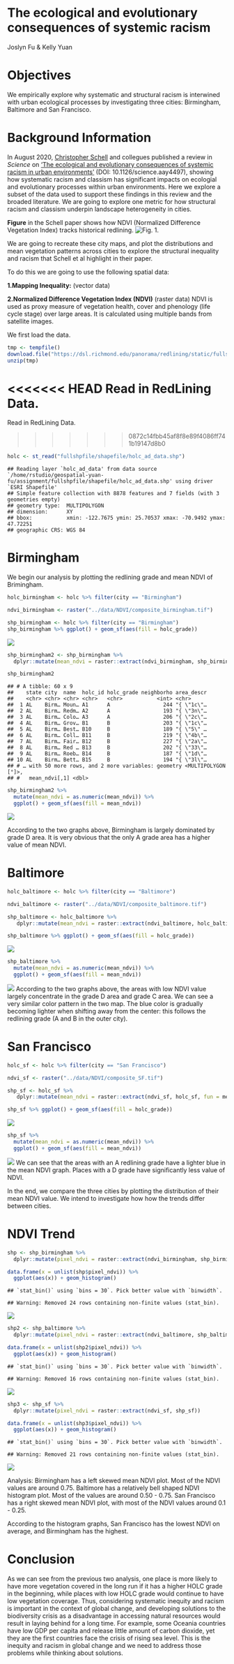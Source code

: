 The ecological and evolutionary consequences of systemic racism
================
Joslyn Fu & Kelly Yuan

# Objectives

We empirically explore why systematic and structural racism is
interwined with urban ecological processes by investigating three
cities: Birmingham, Baltimore and San Francisco.

# Background Information

In August 2020, [Christopher
Schell](http://directory.tacoma.uw.edu/employee/cjschell) and collegues
published a review in *Science* on [‘The ecological and evolutionary
consequences of systemic racism in urban
environments’](https://science.sciencemag.org/content/early/2020/08/12/science.aay4497)
(DOI: 10.1126/science.aay4497), showing how systematic racism and
classism has significant impacts on ecologial and evolutionary processes
within urban environments. Here we explore a subset of the data used to
support these findings in this review and the broaded literature. We are
going to explore one metric for how structural racism and classism
underpin landscape heterogeneity in cities.

**Figure** in the Schell paper shows how NDVI (Normalized Difference
Vegetation Index) tracks historical redlining. ![Fig.
1.](figures/fig2.png)

We are going to recreate these city maps, and plot the distributions and
mean vegetation patterns across cities to explore the structural
inequality and racism that Schell et al highlight in their paper.

To do this we are going to use the following spatial data:

**1.Mapping Inequality:** (vector data)

**2.Normalized Difference Vegetation Index (NDVI)** (raster data) NDVI
is used as proxy measure of vegetation health, cover and phenology (life
cycle stage) over large areas. It is calculated using multiple bands
from satellite images.

We first load the data.

``` r
tmp <- tempfile()
download.file("https://dsl.richmond.edu/panorama/redlining/static/fullshpfile.zip", tmp)
unzip(tmp)
```

<<<<<<< HEAD
Read in RedLining
    Data.
=======
Read in RedLining Data.
>>>>>>> 0872c14fbb45af8f8e89f4086ff741b19147d8b0

``` r
holc <- st_read("fullshpfile/shapefile/holc_ad_data.shp")
```

    ## Reading layer `holc_ad_data' from data source `/home/rstudio/geospatial-yuan-fu/assignment/fullshpfile/shapefile/holc_ad_data.shp' using driver `ESRI Shapefile'
    ## Simple feature collection with 8878 features and 7 fields (with 3 geometries empty)
    ## geometry type:  MULTIPOLYGON
    ## dimension:      XY
    ## bbox:           xmin: -122.7675 ymin: 25.70537 xmax: -70.9492 ymax: 47.72251
    ## geographic CRS: WGS 84

# Birmingham

We begin our analysis by plotting the redlining grade and mean NDVI of
Brimingham.

``` r
holc_birmingham <- holc %>% filter(city == "Birmingham")
```

``` r
ndvi_birmingham <- raster("../data/NDVI/composite_birmingham.tif")
```

``` r
shp_birmingham <- holc %>% filter(city == "Birmingham")
shp_birmingham %>% ggplot() + geom_sf(aes(fill = holc_grade))
```

![](spatial-assignment_files/figure-gfm/unnamed-chunk-5-1.png)<!-- -->

``` r
shp_birmingham2 <- shp_birmingham %>% 
  dplyr::mutate(mean_ndvi = raster::extract(ndvi_birmingham, shp_birmingham, fun = mean))

shp_birmingham2
```

    ## # A tibble: 60 x 9
    ##    state city  name  holc_id holc_grade neighborho area_descr
    ##    <chr> <chr> <chr> <chr>   <chr>           <int> <chr>     
    ##  1 AL    Birm… Moun… A1      A                 244 "{ \"1c\"…
    ##  2 AL    Birm… Redm… A2      A                 193 "{ \"3n\"…
    ##  3 AL    Birm… Colo… A3      A                 206 "{ \"2c\"…
    ##  4 AL    Birm… Grov… B1      B                 203 "{ \"1c\"…
    ##  5 AL    Birm… Best… B10     B                 189 "{ \"5\" …
    ##  6 AL    Birm… Coll… B11     B                 219 "{ \"4b\"…
    ##  7 AL    Birm… Fair… B12     B                 227 "{ \"2a\"…
    ##  8 AL    Birm… Red … B13     B                 202 "{ \"33\"…
    ##  9 AL    Birm… Roeb… B14     B                 187 "{ \"1d\"…
    ## 10 AL    Birm… Bett… B15     B                 194 "{ \"3l\"…
    ## # … with 50 more rows, and 2 more variables: geometry <MULTIPOLYGON [°]>,
    ## #   mean_ndvi[,1] <dbl>

``` r
shp_birmingham2 %>% 
  mutate(mean_ndvi = as.numeric(mean_ndvi)) %>%
  ggplot() + geom_sf(aes(fill = mean_ndvi))
```

![](spatial-assignment_files/figure-gfm/unnamed-chunk-7-1.png)<!-- -->

According to the two graphs above, Birmingham is largely dominated by
grade D area. It is very obvious that the only A grade area has a higher
value of mean NDVI.

# Baltimore

``` r
holc_baltimore <- holc %>% filter(city == "Baltimore")
```

``` r
ndvi_baltimore <- raster("../data/NDVI/composite_baltimore.tif")
```

``` r
shp_baltimore <- holc_baltimore %>% 
   dplyr::mutate(mean_ndvi = raster::extract(ndvi_baltimore, holc_baltimore, fun = mean))
```

``` r
shp_baltimore %>% ggplot() + geom_sf(aes(fill = holc_grade))
```

![](spatial-assignment_files/figure-gfm/unnamed-chunk-11-1.png)<!-- -->

``` r
shp_baltimore %>% 
  mutate(mean_ndvi = as.numeric(mean_ndvi)) %>%
  ggplot() + geom_sf(aes(fill = mean_ndvi))
```

![](spatial-assignment_files/figure-gfm/unnamed-chunk-12-1.png)<!-- -->
According to the two graphs above, the areas with low NDVI value largely
concentrate in the grade D area and grade C area. We can see a very
similar color pattern in the two map. The blue color is gradually
becoming lighter when shifting away from the center: this follows the
redlining grade (A and B in the outer city).

# San Francisco

``` r
holc_sf <- holc %>% filter(city == "San Francisco")
```

``` r
ndvi_sf <- raster("../data/NDVI/composite_SF.tif")
```

``` r
shp_sf <- holc_sf %>% 
   dplyr::mutate(mean_ndvi = raster::extract(ndvi_sf, holc_sf, fun = mean))
```

``` r
shp_sf %>% ggplot() + geom_sf(aes(fill = holc_grade))
```

![](spatial-assignment_files/figure-gfm/unnamed-chunk-16-1.png)<!-- -->

``` r
shp_sf %>% 
  mutate(mean_ndvi = as.numeric(mean_ndvi)) %>%
  ggplot() + geom_sf(aes(fill = mean_ndvi))
```

![](spatial-assignment_files/figure-gfm/unnamed-chunk-17-1.png)<!-- -->
We can see that the areas with an A redlining grade have a lighter blue
in the mean NDVI graph. Places with a D grade have significantly less
value of NDVI.

In the end, we compare the three cities by plotting the distribution of
their mean NDVI value. We intend to investigate how how the trends
differ between cities.

# NDVI Trend

``` r
shp <- shp_birmingham %>%
  dplyr::mutate(pixel_ndvi = raster::extract(ndvi_birmingham, shp_birmingham))
```

``` r
data.frame(x = unlist(shp$pixel_ndvi)) %>% 
  ggplot(aes(x)) + geom_histogram()
```

    ## `stat_bin()` using `bins = 30`. Pick better value with `binwidth`.

    ## Warning: Removed 24 rows containing non-finite values (stat_bin).

![](spatial-assignment_files/figure-gfm/unnamed-chunk-19-1.png)<!-- -->

``` r
shp2 <- shp_baltimore %>%
  dplyr::mutate(pixel_ndvi = raster::extract(ndvi_baltimore, shp_baltimore))
```

``` r
data.frame(x = unlist(shp2$pixel_ndvi)) %>% 
  ggplot(aes(x)) + geom_histogram()
```

    ## `stat_bin()` using `bins = 30`. Pick better value with `binwidth`.

    ## Warning: Removed 16 rows containing non-finite values (stat_bin).

![](spatial-assignment_files/figure-gfm/unnamed-chunk-21-1.png)<!-- -->

``` r
shp3 <- shp_sf %>%
  dplyr::mutate(pixel_ndvi = raster::extract(ndvi_sf, shp_sf))
```

``` r
data.frame(x = unlist(shp3$pixel_ndvi)) %>% 
  ggplot(aes(x)) + geom_histogram()
```

    ## `stat_bin()` using `bins = 30`. Pick better value with `binwidth`.

    ## Warning: Removed 21 rows containing non-finite values (stat_bin).

![](spatial-assignment_files/figure-gfm/unnamed-chunk-23-1.png)<!-- -->

Analysis: Birmingham has a left skewed mean NDVI plot. Most of the NDVI
values are around 0.75. Baltimore has a relatively bell shaped NDVI
histogram plot. Most of the values are around 0.50 - 0.75. San Francisco
has a right skewed mean NDVI plot, with most of the NDVI values around
0.1 - 0.25.

According to the histogram graphs, San Francisco has the lowest NDVI on
average, and Birmingham has the highest.

# Conclusion

As we can see from the previous two analysis, one place is more likely
to have more vegetation covered in the long run if it has a higher HOLC
grade in the beginning, while places with low HOLC grade would continue
to have low vegetation coverage. Thus, considering systematic inequity
and racism is important in the context of global change, and developing
solutions to the biodiversity crisis as a disadvantage in accessing
natural resources would result in laying behind for a long time. For
example, some Oceania countries have low GDP per capita and release
little amount of carbon dioxide, yet they are the first countries face
the crisis of rising sea level. This is the inequity and racism in
global change and we need to address those problems while thinking about
solutions.
